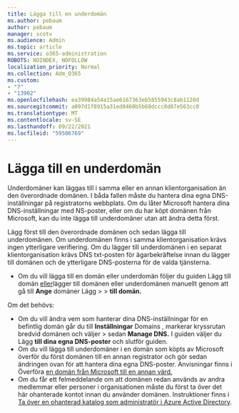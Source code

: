 ```yaml
---
title: Lägga till en underdomän
ms.author: pebaum
author: pebaum
manager: scotv
ms.audience: Admin
ms.topic: article
ms.service: o365-administration
ROBOTS: NOINDEX, NOFOLLOW
localization_priority: Normal
ms.collection: Adm_O365
ms.custom:
- "7"
- "13902"
ms.openlocfilehash: ea39984a54a15ae6167363eb5855943c8ab1120d
ms.sourcegitcommit: a097d1f8915a31ed8460b5b68dccc8d87e563cc0
ms.translationtype: MT
ms.contentlocale: sv-SE
ms.lasthandoff: 09/22/2021
ms.locfileid: "59506769"
---
```

# <a name="adding-a-sub-domain"></a>Lägga till en underdomän

Underdomäner kan läggas till i samma eller en annan klientorganisation än den överordnade domänen. I båda fallen måste du hantera dina egna DNS-inställningar på registratorns webbplats. Om du låter Microsoft hantera dina DNS-inställningar med NS-poster, eller om du har köpt domänen från Microsoft, kan du inte lägga till underdomäner utan att ändra detta först.

Lägg först till den överordnade domänen och sedan lägga till underdomänen. Om underdomänen finns i samma klientorganisation krävs ingen ytterligare verifiering. Om du lägger till underdomänen i en separat klientorganisation krävs DNS txt-posten för ägarbekräftelse innan du lägger till domänen och de ytterligare DNS-posterna för de valda tjänsterna.

- Om du vill lägga till en domän eller underdomän följer du guiden Lägg till domän [eller](https://admin.microsoft.com/Adminportal#/Domains/Wizard)lägger till domänen eller underdomänen manuellt genom att gå till **Ange** domäner Lägg  >    >  **till domän.**

Om det behövs:

- Om du vill ändra vem som hanterar dina DNS-inställningar för en befintlig domän går du till **Inställningar** Domains , markerar kryssrutan bredvid domänen och väljer  >  [](https://admin.microsoft.com/Adminportal/Home#/Domains)sedan **Manage DNS.** I guiden väljer du Lägg **till dina egna DNS-poster** och slutför guiden.
- Om du vill lägga till underdomäner i en domän som köpts av Microsoft överför du först domänen till en annan registrator och gör sedan ändringen ovan för att hantera dina egna DNS-poster. Anvisningar finns i Överföra [en domän från Microsoft till en annan värd.](https://docs.microsoft.com/microsoft-365/admin/get-help-with-domains/transfer-a-domain-from-microsoft-to-another-host)
- Om du får ett felmeddelande om att domänen redan används av andra medlemmar eller personer i organisationen måste du först ta över det här ohanterade kontot innan du använder domänen. Instruktioner finns i [Ta över en ohanterad katalog som administratör i Azure Active Directory](https://docs.microsoft.com/azure/active-directory/enterprise-users/domains-admin-takeover).
